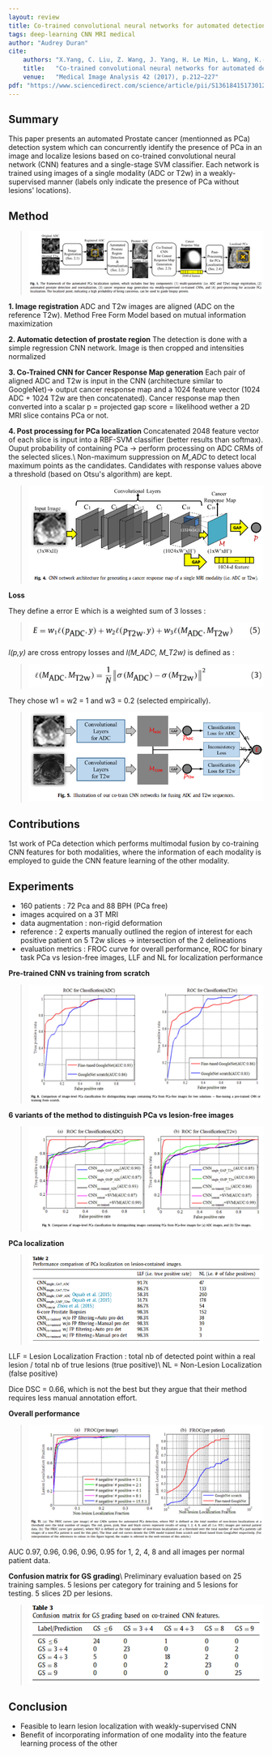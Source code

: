 ```yaml
---
layout: review
title: Co-trained convolutional neural networks for automated detection of prostate cancer in multi-parametric MRI
tags: deep-learning CNN MRI medical
author: "Audrey Duran"
cite:
    authors: "X.Yang, C. Liu, Z. Wang, J. Yang, H. Le Min, L. Wang, K.-T. (Tim) Cheng"
    title:   "Co-trained convolutional neural networks for automated detection of prostate cancer in multi-parametric MRI"
    venue:   "Medical Image Analysis 42 (2017), p.212–227"
pdf: "https://www.sciencedirect.com/science/article/pii/S1361841517301299/pdfft?md5=5fd9c93e45babad9eacb14d9cfa5dded&pid=1-s2.0-S1361841517301299-main.pdf"
---
```


## Summary

This paper presents an automated Prostate cancer (mentionned as PCa) detection system which can concurrently identify the presence of PCa in an image and localize lesions based on co-trained convolutional neural network (CNN) features and a single-stage SVM classifier. Each network is trained using images of a single modality (ADC or T2w) in a weakly-supervised manner (labels only indicate the presence of PCa without lesions' locations).


## Method

> ![](/deep-learning/images/Co-trainedCNNforProstateCancerDetection/Fig1_Yang2017.png)

**1. Image registration**
ADC and T2w images are aligned (ADC on the reference T2w). Method Free Form Model based on mutual information maximization

**2. Automatic detection of prostate region**
The detection is done with a simple regression CNN network. Image is then cropped and intensities normalized  

**3. Co-Trained CNN for Cancer Response Map generation**
Each pair of aligned ADC and T2w is input in the CNN (architecture similar to GoogleNet)-> output cancer response map and a 1024 feature vector (1024 ADC + 1024 T2w are then concatenated). Cancer response map then converted into a scalar p = projected gap score = likelihood wether a 2D MRI slice contains PCa or not.  

**4. Post processing for PCa localization**
Concatenated 2048 feature vector of each slice is input into a RBF-SVM classifier (better results than softmax). Ouput probability of containing PCa -> perform processing on ADC CRMs of the selected slices.\\
Non-maximum suppression on _M_ADC_  to detect local maximum points as the candidates. Candidates with response values above a threshold (based on Otsu's algorithm) are kept.


> ![](/deep-learning/images/Co-trainedCNNforProstateCancerDetection/Fig4_Yang2017.png)



**Loss**

They define a error E which is a weighted sum of 3 losses :
> ![](/deep-learning/images/Co-trainedCNNforProstateCancerDetection/eq5_Yang2017.png)

_l(p,y)_ are cross entropy losses and _l(M_ADC, M_T2w)_ is defined as :

> ![](/deep-learning/images/Co-trainedCNNforProstateCancerDetection/eq3_Yang2017.png)

They chose w1 = w2 = 1 and w3 = 0.2 (selected empirically).

> ![](/deep-learning/images/Co-trainedCNNforProstateCancerDetection/Fig5_Yang2017.png)


## Contributions
1st work of PCa detection which performs multimodal fusion by co-training CNN features for both modalities, where the information of each modality is employed to guide the CNN feature learning of the other modality.



## Experiments

- 160 patients : 72 Pca and 88 BPH (PCa free)
- images acquired on a 3T MRI
- data augmentation : non-rigid deformation
- reference : 2 experts manually outlined the region of interest for each positive patient on 5 T2w slices -> intersection of the 2 delineations
- evaluation metrics : FROC curve for overall performance, ROC for binary task PCa vs lesion-free images, LLF and NL for localization performance

**Pre-trained CNN vs training from scratch**
> ![](/deep-learning/images/Co-trainedCNNforProstateCancerDetection/Fig8_Yang2017.png)

**6 variants of the method to distinguish PCa vs lesion-free images**
> ![](/deep-learning/images/Co-trainedCNNforProstateCancerDetection/Fig9_Yang2017.png)

**PCa localization**
> ![](/deep-learning/images/Co-trainedCNNforProstateCancerDetection/Table2_Yang2017.png)

LLF = Lesion Localization Fraction : total nb of detected point within a real lesion / total nb of true lesions (true positive)\\
NL = Non-Lesion Localization (false positive)

Dice DSC = 0.66, which is not the best but they argue that their method requires less manual annotation effort.

**Overall performance**
> ![](/deep-learning/images/Co-trainedCNNforProstateCancerDetection/Fig11_Yang2017.png)

AUC 0.97, 0.96, 0.96, 0.96, 0.95 for 1, 2, 4, 8 and all images per normal patient data.

**Confusion matrix for GS grading**\\
Preliminary evaluation based on 25 training samples. 5 lesions per category for training and 5 lesions for testing. 5 slices 2D per lesions.

> ![](/deep-learning/images/Co-trainedCNNforProstateCancerDetection/Table3_Yang2017.png)

## Conclusion
- Feasible to learn lesion localization with weakly-supervised CNN
- Benefit of incorporating information of one modality into the feature learning process of the other
